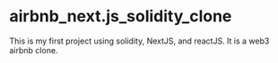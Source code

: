 # airbnb_next.js_solidity_clone
This is my first project using solidity, NextJS, and reactJS. It is a web3 airbnb clone.
